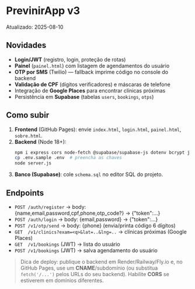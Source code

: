# PrevinirApp v3
Atualizado: 2025-08-10

## Novidades
- **Login/JWT** (registro, login, proteção de rotas)
- **Painel** (`painel.html`) com listagem de agendamentos do usuário
- **OTP por SMS** (Twilio) — fallback imprime código no console do backend
- **Validação de CPF** (dígitos verificadores) e máscaras de telefone
- Integração de **Google Places** para encontrar clínicas próximas
- Persistência em **Supabase** (tabelas `users`, `bookings`, `otps`)

## Como subir
1. **Frontend** (GitHub Pages): envie `index.html`, `login.html`, `painel.html`, `sobre.html`.
2. **Backend** (Node 18+):
   ```bash
   npm i express cors node-fetch @supabase/supabase-js dotenv bcrypt jsonwebtoken twilio
   cp .env.sample .env  # preencha as chaves
   node server.js
   ```
3. **Banco (Supabase)**: cole `schema.sql` no editor SQL do projeto.

## Endpoints
- `POST /auth/register`  → body: {name,email,password,cpf,phone,otp_code?}  → {"token":...}
- `POST /auth/login`     → body: {email,password}                              → {"token":...}
- `POST /v1/otp/send`    → body: {phone}  (envia/printa código 6 dígitos)
- `GET  /v1/clinics?exam=<q>&lat=..&lng=..`  → clínicas próximas (Google Places)
- `GET  /v1/bookings`    (JWT) → lista do usuário
- `POST /v1/bookings`    (JWT) → salva agendamento do usuário

> Dica de deploy: publique o backend em Render/Railway/Fly.io e, no GitHub Pages, use um **CNAME**/subdomínio (ou substitua `fetch('/...')` pelos URLs do seu backend). Habilite **CORS** se estiverem em domínios diferentes.
